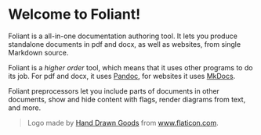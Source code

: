# Welcome to Foliant!

Foliant is a all-in-one documentation authoring tool. It lets you produce standalone documents in pdf and docx, as well as websites, from single Markdown source.

Foliant is a *higher order* tool, which means that it uses other programs to do its job. For pdf and docx, it uses [Pandoc](http://pandoc.org/), for websites it uses [MkDocs](http://www.mkdocs.org/).

Foliant preprocessors let you include parts of documents in other documents, show and hide content with flags, render diagrams from text, and more.

> Logo made by [Hand Drawn Goods](http://handdrawngoods.com) from www.flaticon.com.
